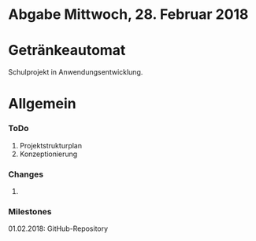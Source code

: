 # Abgabe Mittwoch, 28. Februar 2018

# Getränkeautomat
Schulprojekt in Anwendungsentwicklung.

# Allgemein
### ToDo
1. Projektstrukturplan
2. Konzeptionierung

### Changes
1.

### Milestones
01.02.2018: GitHub-Repository
